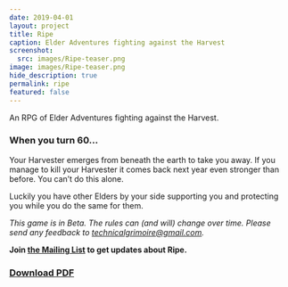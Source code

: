 ```yaml
---
date: 2019-04-01
layout: project
title: Ripe
caption: Elder Adventures fighting against the Harvest
screenshot:
  src: images/Ripe-teaser.png
image: images/Ripe-teaser.png
hide_description: true
permalink: ripe
featured: false
---
```


An RPG of Elder Adventures fighting against the Harvest.

### When you turn 60...

Your Harvester emerges from beneath the earth to take you away. If you manage to kill your Harvester it comes back next year even stronger than before. You can’t do this alone. 

Luckily you have other Elders by your side supporting you and protecting you while you do the same for them.

*This game is in Beta. The rules can (and will) change over time. Please send any feedback to technicalgrimoire@gmail.com.*

**Join [the Mailing List](https://gumroad.com/technicalgrimoire/follow) to get updates about Ripe.**

<div class="row centerButtons">
 <div class="col-md-7 col-7">
	<a class="btn wyrd-btn" href="https://gum.co/TSXNW" target="_blank"><h3>Download PDF</h3></a>
  </div>
</div>
